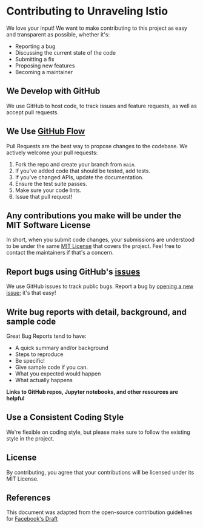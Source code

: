 # Contributing to Unraveling Istio

We love your input! We want to make contributing to this project as easy and transparent as possible, whether it's:

- Reporting a bug
- Discussing the current state of the code
- Submitting a fix
- Proposing new features
- Becoming a maintainer

## We Develop with GitHub

We use GitHub to host code, to track issues and feature requests, as well as accept pull requests.

## We Use [GitHub Flow](https://guides.github.com/introduction/flow/index.html)

Pull Requests are the best way to propose changes to the codebase. We actively welcome your pull requests:

1. Fork the repo and create your branch from `main`.
2. If you've added code that should be tested, add tests.
3. If you've changed APIs, update the documentation.
4. Ensure the test suite passes.
5. Make sure your code lints.
6. Issue that pull request!

## Any contributions you make will be under the MIT Software License

In short, when you submit code changes, your submissions are understood to be under the same [MIT License](http://choosealicense.com/licenses/mit/) that covers the project. Feel free to contact the maintainers if that's a concern.

## Report bugs using GitHub's [issues](https://github.com/briandk/transcriptase-atom/issues)

We use GitHub issues to track public bugs. Report a bug by [opening a new issue](https://github.com/[YourUserName]/[RepoName]/issues/new); it's that easy!

## Write bug reports with detail, background, and sample code

Great Bug Reports tend to have:

- A quick summary and/or background
- Steps to reproduce
- Be specific!
- Give sample code if you can.
- What you expected would happen
- What actually happens

**Links to GitHub repos, Jupyter notebooks, and other resources are helpful**

## Use a Consistent Coding Style

We're flexible on coding style, but please make sure to follow the existing style in the project.

## License

By contributing, you agree that your contributions will be licensed under its MIT License.

## References

This document was adapted from the open-source contribution guidelines for [Facebook's Draft](https://github.com/facebook/draft-js)
